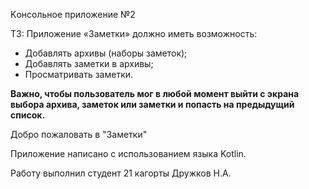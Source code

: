 Kонсольное приложение №2

ТЗ: Приложение «Заметки» должно иметь возможность:
- Добавлять архивы (наборы заметок);
- Добавлять заметки в архивы;
- Просматривать заметки.

**Важно, чтобы пользователь мог в любой момент выйти с экрана выбора архива, заметок или заметки и попасть на предыдущий список.**

Добро пожаловать в "Заметки"

Приложение написано с использованием языка Kotlin.

Работу выполнил студент 21 кагорты Дружков Н.А.